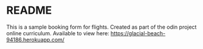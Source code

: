 # README

This is a sample booking form for flights. Created as part of the odin project online curriculum.
Available to view here: https://glacial-beach-94186.herokuapp.com/
